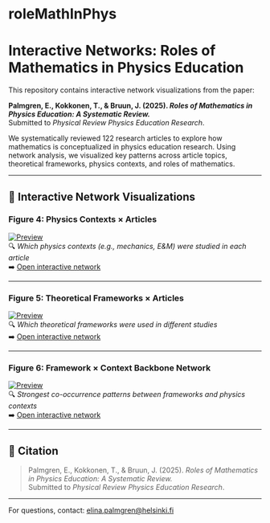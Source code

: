 # roleMathInPhys
# Interactive Networks: Roles of Mathematics in Physics Education

This repository contains interactive network visualizations from the paper:

**Palmgren, E., Kokkonen, T., & Bruun, J. (2025). _Roles of Mathematics in Physics Education: A Systematic Review._**  
Submitted to *Physical Review Physics Education Research*.

We systematically reviewed 122 research articles to explore how mathematics is conceptualized in physics education research. Using network analysis, we visualized key patterns across article topics, theoretical frameworks, physics contexts, and roles of mathematics.

---

## 🔗 Interactive Network Visualizations

### **Figure 4: Physics Contexts × Articles**
[![Preview](networks/context_network/preview.png)](networks/context_network/index.html)  
🔍 _Which physics contexts (e.g., mechanics, E&M) were studied in each article_  
➡️ [Open interactive network](networks/context_network/index.html)

---

### **Figure 5: Theoretical Frameworks × Articles**
[![Preview](networks/framework_network/preview.png)](networks/framework_network/index.html)  
🔍 _Which theoretical frameworks were used in different studies_  
➡️ [Open interactive network](networks/framework_network/index.html)

---

### **Figure 6: Framework × Context Backbone Network**
[![Preview](networks/backbone_network/preview.png)](networks/backbone_network/index.html)  
🔍 _Strongest co-occurrence patterns between frameworks and physics contexts_  
➡️ [Open interactive network](networks/backbone_network/index.html)

---

## 📄 Citation

> Palmgren, E., Kokkonen, T., & Bruun, J. (2025). _Roles of Mathematics in Physics Education: A Systematic Review._  
> Submitted to *Physical Review Physics Education Research*.

---

For questions, contact: [elina.palmgren@helsinki.fi](mailto:elina.palmgren@helsinki.fi)
